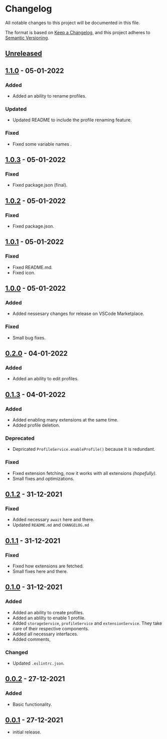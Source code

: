 # Changelog

All notable changes to this project will be documented in this file.

The format is based on [Keep a Changelog],
and this project adheres to [Semantic Versioning].

## [Unreleased]

## [1.1.0] - 05-01-2022

### Added
- Added an ability to rename profiles.

### Updated
- Updated README to include the profile renaming feature.
  
### Fixed
- Fixed some variable names .


## [1.0.3] - 05-01-2022

### Fixed
- Fixed package.json (final).
  
## [1.0.2] - 05-01-2022

### Fixed
- Fixed package.json.

## [1.0.1] - 05-01-2022

### Fixed
- Fixed README.md.
- Fixed icon.

## [1.0.0] - 05-01-2022

### Added
- Added nessesary changes for release on VSCode Marketplace.

### Fixed
- Small bug fixes.

## [0.2.0] - 04-01-2022

### Added
- Added an ability to edit profiles.

## [0.1.3] - 04-01-2022

### Added
- Added enabling many extensions at the same time.
- Added profile deletion.

### Deprecated
- Depricated `ProfileService.enableProfile()` because it is redundant.

### Fixed
- Fixed extension fetching, now it works with all extensions *(hopefully)*.
- Small fixes and optimizations.

## [0.1.2] - 31-12-2021

### Fixed
- Added necessary `await` here and there.
- Updated `README.md` and `CHANGELOG.md`

## [0.1.1] - 31-12-2021

### Fixed
- Fixed how extensions are fetched.
- Small fixes here and there.

## [0.1.0] - 31-12-2021

### Added
- Added an ability to create profiles.
- Added an ablilty to enable 1 profile.
- Added `storageService`, `profileService` and `extensionService`. They take care of their respective components.
- Added all necessary interfaces.
- Added comments,

### Changed
- Updated `.eslintrc.json`.

## [0.0.2] - 27-12-2021

### Added
- Basic functionality.

## [0.0.1] - 27-12-2021
- initial release.

<!-- Links -->
[keep a changelog]: https://keepachangelog.com/en/1.0.0/
[semantic versioning]: https://semver.org/spec/v2.0.0.html

<!-- Versions -->
[unreleased]: https://github.com/da-the-dev/ExEx/compare/v0.2.0...HEAD
[1.1.0]: https://github.com/da-the-dev/ExEx/compare/v1.0.3..v1.1.0
[1.0.3]: https://github.com/da-the-dev/ExEx/compare/v1.0.2..v1.0.3
[1.0.2]: https://github.com/da-the-dev/ExEx/compare/v1.0.1..v1.0.2
[1.0.1]: https://github.com/da-the-dev/ExEx/compare/v1.0.0..v1.0.1
[1.0.0]: https://github.com/da-the-dev/ExEx/compare/v0.2.0..v1.0.0
[0.2.0]: https://github.com/da-the-dev/ExEx/compare/v0.1.3..v0.2.0
[0.1.3]: https://github.com/da-the-dev/ExEx/compare/v0.1.2..v0.1.3
[0.1.2]: https://github.com/da-the-dev/ExEx/compare/v0.1.1..v0.1.2
[0.1.1]: https://github.com/da-the-dev/ExEx/compare/v0.1.0..v0.1.1
[0.1.0]: https://github.com/da-the-dev/ExEx/compare/v0.0.2..v0.1.0
[0.0.2]: https://github.com/da-the-dev/ExEx/compare/v0.0.1...v0.0.2
[0.0.1]: https://github.com/da-the-dev/ExEx/releases/tag/v0.0.1